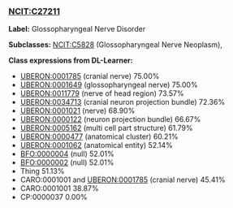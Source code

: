
### [NCIT:C27211](http://purl.obolibrary.org/obo/NCIT_C27211)
**Label:** Glossopharyngeal Nerve Disorder

**Subclasses:** [NCIT:C5828](http://purl.obolibrary.org/obo/NCIT_C5828) (Glossopharyngeal Nerve Neoplasm), 

**Class expressions from DL-Learner:**

- [UBERON:0001785](http://purl.obolibrary.org/obo/UBERON_0001785) (cranial nerve) 75.00%
- [UBERON:0001649](http://purl.obolibrary.org/obo/UBERON_0001649) (glossopharyngeal nerve) 75.00%
- [UBERON:0011779](http://purl.obolibrary.org/obo/UBERON_0011779) (nerve of head region) 73.57%
- [UBERON:0034713](http://purl.obolibrary.org/obo/UBERON_0034713) (cranial neuron projection bundle) 72.36%
- [UBERON:0001021](http://purl.obolibrary.org/obo/UBERON_0001021) (nerve) 68.90%
- [UBERON:0000122](http://purl.obolibrary.org/obo/UBERON_0000122) (neuron projection bundle) 66.67%
- [UBERON:0005162](http://purl.obolibrary.org/obo/UBERON_0005162) (multi cell part structure) 61.79%
- [UBERON:0000477](http://purl.obolibrary.org/obo/UBERON_0000477) (anatomical cluster) 60.21%
- [UBERON:0001062](http://purl.obolibrary.org/obo/UBERON_0001062) (anatomical entity) 52.14%
- [BFO:0000004](http://purl.obolibrary.org/obo/BFO_0000004) (null) 52.01%
- [BFO:0000002](http://purl.obolibrary.org/obo/BFO_0000002) (null) 52.01%
- Thing 51.13%
- CARO:0001001 and [UBERON:0001785](http://purl.obolibrary.org/obo/UBERON_0001785) (cranial nerve) 45.41%
- CARO:0001001 38.87%
- CP:0000037 0.00%


